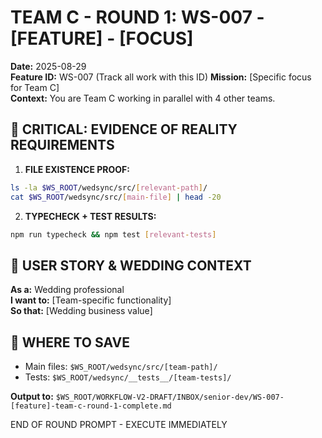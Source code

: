 # TEAM C - ROUND 1: WS-007 - [FEATURE] - [FOCUS]

**Date:** 2025-08-29  
**Feature ID:** WS-007 (Track all work with this ID)
**Mission:** [Specific focus for Team C]  
**Context:** You are Team C working in parallel with 4 other teams.

## 🚨 CRITICAL: EVIDENCE OF REALITY REQUIREMENTS

1. **FILE EXISTENCE PROOF:**
```bash
ls -la $WS_ROOT/wedsync/src/[relevant-path]/
cat $WS_ROOT/wedsync/src/[main-file] | head -20
```

2. **TYPECHECK + TEST RESULTS:**
```bash
npm run typecheck && npm test [relevant-tests]
```

## 🎯 USER STORY & WEDDING CONTEXT
**As a:** Wedding professional  
**I want to:** [Team-specific functionality]  
**So that:** [Wedding business value]

## 💾 WHERE TO SAVE
- Main files: `$WS_ROOT/wedsync/src/[team-path]/`
- Tests: `$WS_ROOT/wedsync/__tests__/[team-tests]/`

**Output to:** `$WS_ROOT/WORKFLOW-V2-DRAFT/INBOX/senior-dev/WS-007-[feature]-team-c-round-1-complete.md`

END OF ROUND PROMPT - EXECUTE IMMEDIATELY
